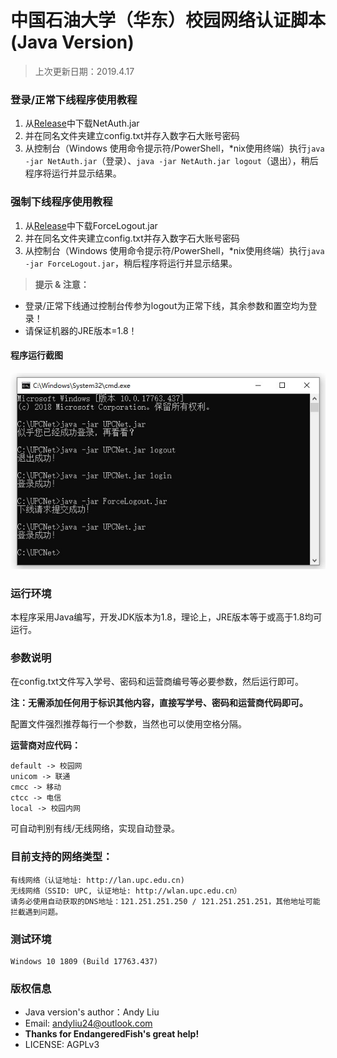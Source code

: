# 中国石油大学（华东）校园网络认证脚本 (Java Version)

> 上次更新日期：2019.4.17

### 登录/正常下线程序使用教程
1. 从[Release](https://github.com/andyliu24/UPCNet/releases "Release")中下载NetAuth.jar
2. 并在同名文件夹建立config.txt并存入数字石大账号密码
3. 从控制台（Windows 使用命令提示符/PowerShell，*nix使用终端）执行`java -jar NetAuth.jar`（登录）、`java -jar NetAuth.jar logout`（退出），稍后程序将运行并显示结果。

### 强制下线程序使用教程
1. 从[Release](https://github.com/andyliu24/UPCNet/releases "Release")中下载ForceLogout.jar
2. 并在同名文件夹建立config.txt并存入数字石大账号密码
3. 从控制台（Windows 使用命令提示符/PowerShell，*nix使用终端）执行`java -jar ForceLogout.jar`，稍后程序将运行并显示结果。

> **提示 & 注意：**
- 登录/正常下线通过控制台传参为logout为正常下线，其余参数和置空均为登录！
- 请保证机器的JRE版本=1.8！


#### 程序运行截图
![](img/screenshot.jpg)

### 运行环境
本程序采用Java编写，开发JDK版本为1.8，理论上，JRE版本等于或高于1.8均可运行。

### 参数说明

在config.txt文件写入学号、密码和运营商编号等必要参数，然后运行即可。

**注：无需添加任何用于标识其他内容，直接写学号、密码和运营商代码即可。**


配置文件强烈推荐每行一个参数，当然也可以使用空格分隔。

**运营商对应代码：**
```
default -> 校园网
unicom -> 联通
cmcc -> 移动
ctcc -> 电信
local -> 校园内网
```

可自动判别有线/无线网络，实现自动登录。


### 目前支持的网络类型：
````
有线网络（认证地址: http://lan.upc.edu.cn)
无线网络（SSID: UPC, 认证地址: http://wlan.upc.edu.cn）
请务必使用自动获取的DNS地址：121.251.251.250 / 121.251.251.251，其他地址可能拦截遇到问题。
````

### 测试环境
```
Windows 10 1809 (Build 17763.437)
```

### 版权信息

- Java version's author：Andy Liu
- Email: andyliu24@outlook.com
- **Thanks for EndangeredFish's great help!**
- LICENSE: AGPLv3
